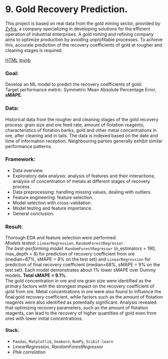 # 9. Gold Recovery Prediction.
This project is based on real data from the gold mining sector, provided by [Zyfra](https://www.zyfra.com/), a company specializing in developing solutions for the efficient operation of industrial enterprises. A gold mining and refining company aims to optimize production by avoiding unprofitable processes. To achieve this, accurate prediction of the recovery coefficients of gold at rougher and cleaning stages is required.

[HTML](9_gold.html) [ipynb](9_gold.ipynb)

### Goal: 
Develop an ML model to predict the recovery coefficients of gold.<br>
Target performance metric: Symmetric Mean Absolute Percentage Error, **sMAPE**.
### Data:
Historical data from the rougher and cleaning stages of the gold recovery process: grain size and ore feed rate, amount of flotation reagents, characteristics of flotation banks, gold and other metal concentrations in ore, after cleaning and in tails. The data is indexed based on the date and time of information reception. Neighbouring parties generally exhibit similar performance patterns.
### Framework:
-	Data overview.
-	Exploratory data analysis: analysis of features and their interactions; analysis of concentration of metals at different stages of recovery process.
-	Data preprocessing: handling missing values, dealing with outliers.
-	Feature engineering: feature selection.
-	Model selection with cross-validation.
-	Model testing and feature importance.
-	General conclusion.
### Result:
Thorough EDA and feature selection were performed.<br>
*Models tested*: `LinearRegression`, `RandomForestRegressor`.<br>
*The best-performing model*: `RandomForestRegressor` (n_estimators = 190, max_depth = 8) for prediction of recovery coefficient from ore (median=87%, sMAPE = 8% on the test set) and `LinearRegression` for prediction of final recovery coefficient (median=68%, sMAPE = 9% on the test set).
Each model demonstrates about 1% lower sMAPE over Dummy models. **Total sMAPE = 9.1%**.<br>
The gold concentration in ore and ore grain size were identified as the primary factors with the strongest impact on the recovery coefficient of gold from ore. Metal concentrations in ore were also found to influence the final gold recovery coefficient, while factors such as the amount of flotation reagents were also identified as potentially significant. Analysis revealed that optimizing recovery parameters, such as the amount of flotation reagents, can lead to the recovery of higher quantities of gold even from ores with lower initial concentrations. 
#### Stack: 
- `Pandas`, `Matplotlib`, `Seaborn`, `NumPy`, `Scikit-learn`
-  *LinearRegression, RandomForestRegressor*
-  *Phik correlation*
